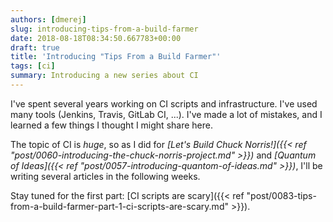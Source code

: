 ```yaml
---
authors: [dmerej]
slug: introducing-tips-from-a-build-farmer
date: 2018-08-18T08:34:50.667783+00:00
draft: true
title: 'Introducing "Tips From a Build Farmer"'
tags: [ci]
summary: Introducing a new series about CI
---
```


I've spent several years working on CI scripts and infrastructure. I've used many tools (Jenkins, Travis, GitLab CI, ...). I've made a lot of mistakes, and I learned a few things I thought I might share here.

The topic of CI is *huge*, so as I did for *[Let's Build Chuck Norris!]({{< ref "post/0060-introducing-the-chuck-norris-project.md" >}})* and *[Quantum of Ideas]({{< ref "post/0057-introducing-quantom-of-ideas.md" >}})*, I'll be writing several articles in the following weeks.

Stay tuned for the first part: [CI scripts are scary]({{< ref "post/0083-tips-from-a-build-farmer-part-1-ci-scripts-are-scary.md" >}}).
